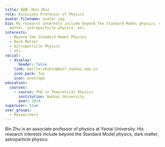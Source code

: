 ```yaml
---
title: 祝斌 (Bin Zhu)
role: Associate Professor of Physics
avatar_filename: avatar.jpg
bio: My research interests include beyond the Standard Model physics, dark
  matter, astroparticle physics, etc.
interests:
  - Beyond the Standard Model Physics
  - Dark Matter
  - Astroparticle Physics
  - etc
social:
  - display:
      header: false
    link: mailto:zhubin@mail.nankai.edu.cn
    icon_pack: fas
    icon: envelope
education:
  courses:
    - course: PhD in Theoretical Physics
      institution: Nankai University
      year: 2014
superuser: true
user_groups:
  - Researchers
---
```

Bin Zhu is an associate professor of physics at Yantai University. His research interests include beyond the Standard Model physics, dark matter, astroparticle physics.